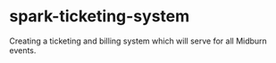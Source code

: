 # spark-ticketing-system
Creating a ticketing and billing system which will serve for all Midburn events.
